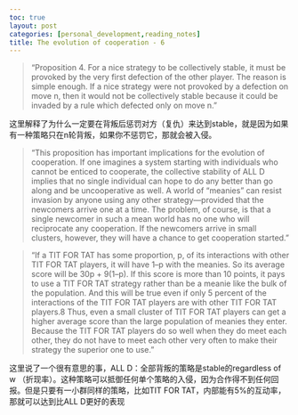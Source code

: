 ```yaml
---
toc: true
layout: post
categories: [personal_development,reading_notes]
title: The evolution of cooperation - 6
---
```

> “Proposition 4. For a nice strategy to be collectively stable, it must be provoked by the very first defection of the other player.
The reason is simple enough. If a nice strategy were not provoked by a defection on move n, then it would not be collectively stable because it could be invaded by a rule which defected only on move n.”

这里解释了为什么一定要在背叛后惩罚对方（复仇）来达到stable，就是因为如果有一种策略只在n轮背叛，如果你不惩罚它，那就会被入侵。

> “This proposition has important implications for the evolution of cooperation. If one imagines a system starting with individuals who cannot be enticed to cooperate, the collective stability of ALL D implies that no single individual can hope to do any better than go along and be uncooperative as well. A world of “meanies” can resist invasion by anyone using any other strategy—provided that the newcomers arrive one at a time. The problem, of course, is that a single newcomer in such a mean world has no one who will reciprocate any cooperation. If the newcomers arrive in small clusters, however, they will have a chance to get cooperation started.”

> “If a TIT FOR TAT has some proportion, p, of its interactions with other TIT FOR TAT players, it will have 1–p with the meanies. So its average score will be 30p + 9(1–p). If this score is more than 10 points, it pays to use a TIT FOR TAT strategy rather than be a meanie like the bulk of the population. And this will be true even if only 5 percent of the interactions of the TIT FOR TAT players are with other TIT FOR TAT players.8 Thus, even a small cluster of TIT FOR TAT players can get a higher average score than the large population of meanies they enter. Because the TIT FOR TAT players do so well when they do meet each other, they do not have to meet each other very often to make their strategy the superior one to use.”

这里说了一个很有意思的事，ALL D：全部背叛的策略是stable的regardless of w （折现率）。这种策略可以抵御任何单个策略的入侵，因为合作得不到任何回报。但是只要有一小群同样的策略，比如TIT FOR TAT，内部能有5%的互动率，那就可以达到比ALL D更好的表现
